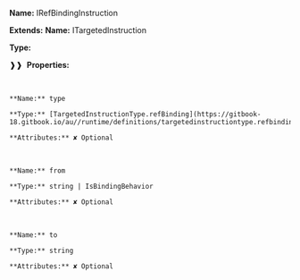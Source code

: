 **Name:** IRefBindingInstruction

**Extends:** **Name:** ITargetedInstruction

**Type:**

❱❱&nbsp;&nbsp;**Properties:**

&nbsp;&nbsp;&nbsp;&nbsp;&nbsp;
```
**Name:** type

**Type:** [TargetedInstructionType.refBinding](https://gitbook-18.gitbook.io/au//runtime/definitions/targetedinstructiontype.refbinding)

**Attributes:** ✘ Optional

```

&nbsp;&nbsp;&nbsp;&nbsp;&nbsp;
```
**Name:** from

**Type:** string | IsBindingBehavior

**Attributes:** ✘ Optional

```

&nbsp;&nbsp;&nbsp;&nbsp;&nbsp;
```
**Name:** to

**Type:** string

**Attributes:** ✘ Optional

```

